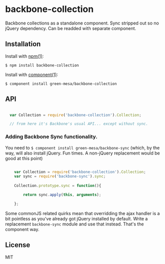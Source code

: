 
# backbone-collection

  Backbone collections as a standalone component. Sync stripped out so no jQuery dependency. Can be readded with separate component.

## Installation

  Install with [npm(1)](http://npmjs.org):

    $ npm install backbone-collection


  Install with [component(1)](http://component.io):

    $ component install green-mesa/backbone-collection

## API


```javascript

  var Collection = require('backbone-collection').Collection;

  // from here it's Backbone's usual API... except without sync.

```

### Adding Backbone Sync functionality.

You need to `$ component install green-mesa/backbone-sync` (which, by the way, will also install jQuery. Fun times. A non-jQuery replacement would be good at this point)

```javascript

	var Collection = require('backbone-collection').Collection;
	var sync = require('backbone-sync').sync;
	
	Collection.prototype.sync = function(){

		return sync.apply(this, arguments);

	};
```

Some commonJS related quirks mean that overridding the ajax handler is a bit pointless as you've already got jQuery installed by default. Write a replacement `backbone-sync` module and use that instead. That's the component way. 
## License

  MIT
